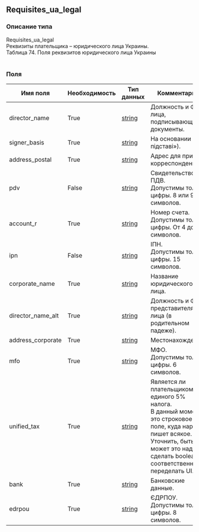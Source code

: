 
## Requisites_ua_legal

### Описание типа
Requisites_ua_legal<br/>Реквизиты плательщика – юридического лица Украины.<br/>Таблица 74. Поля реквизитов юридического лица Украины<br/><br/>
### Поля

| Имя поля | Необходимость | Тип данных | Комментарий |
|---|---|---|---|
|director_name|True|[string](/docs/types/string.md)|Должность и ФИО лица, подписывающего документы.<br/>|
|signer_basis|True|[string](/docs/types/string.md)|На основании («на пiдставi»).<br/>|
|address_postal|True|[string](/docs/types/string.md)|Адрес для приёма корреспонденции.<br/>|
|pdv|False|[string](/docs/types/string.md)|Свидетельство ПДВ.<br/>Допустимы только цифры. 8 или 9 символов.<br/>|
|account_r|True|[string](/docs/types/string.md)|Номер счета.<br/>Допустимы только цифры. От 4 до 14 символов.<br/>|
|ipn|False|[string](/docs/types/string.md)|IПН.<br/>Допустимы только цифры. 15 символов.<br/>|
|corporate_name|True|[string](/docs/types/string.md)|Название юридического лица.<br/>|
|director_name_alt|True|[string](/docs/types/string.md)|Должность и ФИО представителя юр. лица (в родительном падеже).<br/>|
|address_corporate|True|[string](/docs/types/string.md)|Местонахождение.<br/>|
|mfo|True|[string](/docs/types/string.md)|МФО.<br/>Допустимы только цифры. 6 символов.<br/>|
|unified_tax|True|[string](/docs/types/string.md)|Является ли плательщиком единого 5% налога.<br/>В данный момент это строковое поле, куда народ пишет всякое. Уточнить, быть может это надо сделать boolean и, соответственно переделать UI.<br/>|
|bank|True|[string](/docs/types/string.md)|Банковские данные.<br/>|
|edrpou|True|[string](/docs/types/string.md)|ЄДРПОУ.<br/>Допустимы только цифры. 8 символов.<br/>|
